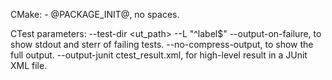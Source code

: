 CMake:
    - @PACKAGE_INIT@, no spaces.

CTest parameters:
    --test-dir <ut_path>
    --L "^label$"
    --output-on-failure, to show stdout and sterr of failing tests.
    --no-compress-output, to show the full output.
    --output-junit ctest_result.xml, for high-level result in a JUnit XML file.